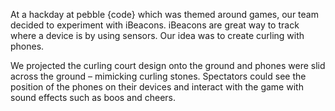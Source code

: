 At a hackday at pebble {code} which was themed around games, our team decided to experiment with iBeacons. iBeacons are great way to track where a device is by using sensors. Our idea was to create curling with phones.

We projected the curling court design onto the ground and phones were slid across the ground – mimicking curling stones. Spectators could see the position of the phones on their devices and interact with the game with sound effects such as boos and cheers.
